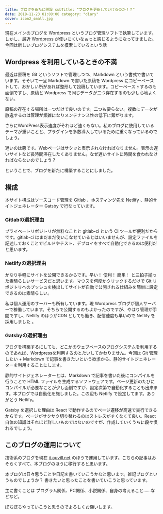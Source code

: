 ```yaml
---
title: ブログを新たに開設 subTitle: "ブログを更新していけるのか！？"
date: 2018-11-23 01:00:00 category: "diary"
cover: icon2_small.jpg
---
```


現在メインのブログを Wordpress というブログ管理ソフトで執筆しています。しかし、最近 Wordpress が使いにくいなぁっと感じるようになってきました。今回は新しいブログシステムを模索しているという話

## Wordpress を利用しているときの不満

最近は原稿を Git というソフトで管理しつつ、Markdown という書式で書いています。そそいて一旦 Markdown で書いた原稿を Wordpress
にコピーペーストして、おかしい所があれば整形して投稿しています。コピーペーストするのも面倒ですし、原稿と Wordpress で同じデータが二つ存在するのも少し心地よくない。

原稿の存在する場所は一つだけで良いのです。二つも要らない。複数にデータが散逸するのは管理が煩雑になりメンテナンス性の低下に繋がります。

さらにWordPress表示速度がそれほど速くもない。私のブログに使用しているテーマが重いことと、プラグインを多数導入しているために重くなっているのでしょう。

遅いのは悪です。Webページはサクッと表示されなければなりません。表示の遅いサイトなど長時間滞在したくありません。なぜ遅いサイトに時間を食われなければならないのでしょう？

ということで、ブログを新たに構築することにしました。

## 構成

本サイト構成はソースコード管理を Gitlab 、ホスティング先を Netlify 、静的サイトジェネレーター Gatsby で行なっています。

### Gitlabの選択理由

プライベートリポジトリが無料なことと gitlab-ci という CI ツールが便利だからです。gitlab-ci
はまだまだ使いこなせているとはいいませんが、設定ファイルを記述しておくことでビルドやテスト、デプロイをすべて自動化できるのは便利だと思います。

### Netlifyの選択理由

かなり手軽にサイトを公開できるからです。早い！ 便利！ 簡単！ と三拍子揃った素晴らしいサービスだと思います。マウスを何度かクリックするだけで Git
リポジトリへのプッシュを検出してサイトが自動で公開される仕組みを簡単に設定できるのは素晴らしい。

私は個人運用のサーバーも所有しています。現 Wordpress ブログが個人サーバーで稼働しています。そちらで公開するのもよかったのですが、やはり管理が手間ですし、Netlify のほうがCDN としても働き、配信速度も早いので
Netlify を採用しました 。

### Gatsbyの選択理由

ブログを構築するにしても、どこかのウェブベースのブログシステムを利用するのであれば、Wordpressを利用するのとたいしてかわりません。今回は Git 管理したい + Markdown
で記事を書きたいという欲求から、静的サイトジェネレーターを利用することにします。

静的サイトジェネレーターとは、Markdown で記事を書いた後にコンパイルを行うことで HTML
ファイルを生成するソフトウェアです。ページ更新のたびにコンパイルが必要なことが少し面倒ですが、設定次第で自動化することも出来ます。本ブログでは自動化を施しました。この辺も Netlify で設定してます。ありがとう Netlify。

Gatsby を選択した理由は React で動作するのでページ遷移が高速で実行できるからです。ページがサクサク切り替わるのはストレスがすくなくて良い。React
自体の知識はそれほど詳しいものではないのですが、作成していくうちに段々慣れるでしょう。

## このブログの運用について

技術系のブログを現在 [it.ouvill.net](https://it.ouvill.net) のほうで運用しています。こちらの記事はおそらくすべて、本ブログのほうに移行すると思います。

本ブログは日々思うことや日記を書いていこうかなと思います。雑記ブログというものでしょうか？ 書きたいと思ったことを書いていこうと思っています。

主に書くことは プログラム関係、PC関係、小説関係、自身の考えること……などなど。

ぼちぼちやっていこうと思うのでよろしくお願いします。
